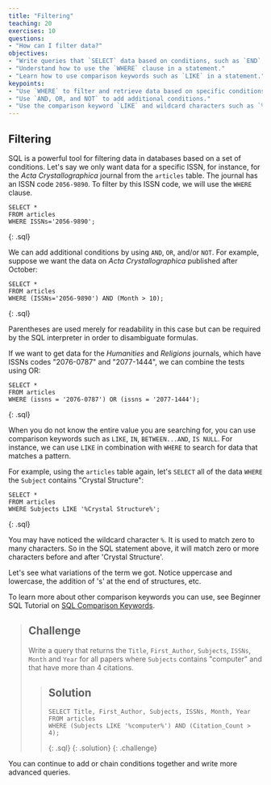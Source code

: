 ```yaml
---
title: "Filtering"
teaching: 20
exercises: 10
questions:
- "How can I filter data?"
objectives:
- "Write queries that `SELECT` data based on conditions, such as `END`, `OR`, and `NOT`."
- "Understand how to use the `WHERE` clause in a statement."
- "Learn how to use comparison keywords such as `LIKE` in a statement."
keypoints:
- "Use `WHERE` to filter and retrieve data based on specific conditions."
- "Use `AND, OR, and NOT` to add additional conditions."
- "Use the comparison keyword `LIKE` and wildcard characters such as `%` to match patterns."
---
```



## Filtering

SQL is a powerful tool for filtering data in databases based on a set of conditions. Let's say we only want data for a specific ISSN, for instance, for the _Acta Crystallographica_ journal from the `articles` table. The journal has an ISSN code `2056-9890`.  To filter by this ISSN code, we will use the `WHERE` clause.

~~~
SELECT *
FROM articles
WHERE ISSNs='2056-9890';
~~~
{: .sql}


We can add additional conditions by using `AND`, `OR`, and/or `NOT`. For example, suppose we want the data on _Acta Crystallographica_ published after October:

~~~
SELECT *
FROM articles
WHERE (ISSNs='2056-9890') AND (Month > 10);
~~~
{: .sql}

Parentheses are used merely for readability in this case but can be required by the SQL interpreter in order to disambiguate formulas.

If we want to get data for the *Humanities* and *Religions* journals, which have
ISSNs codes "2076-0787" and "2077-1444", we can combine the tests using OR:

~~~
SELECT *
FROM articles
WHERE (issns = '2076-0787') OR (issns = '2077-1444');
~~~
{: .sql}

When you do not know the entire value you are searching for, you can use comparison keywords such as `LIKE`, `IN`, `BETWEEN...AND`, `IS NULL`. For instance, we can use `LIKE` in combination with `WHERE` to search for data that matches a pattern.

For example, using the `articles` table again, let's `SELECT` all of the data `WHERE` the `Subject` contains "Crystal Structure":

~~~
SELECT *
FROM articles
WHERE Subjects LIKE '%Crystal Structure%';
~~~
{: .sql}

You may have noticed the wildcard character `%`. It is used to match zero to many characters. So in the SQL statement above, it will match zero or more characters before and after 'Crystal Structure'. 

Let's see what variations of the term we got. Notice uppercase and lowercase, the addition of 's' at the end of structures, etc.

To learn more about other comparison keywords you can use, see Beginner SQL Tutorial on [SQL Comparison Keywords](https://beginner-sql-tutorial.com/sql-like-in-operators.htm).


> ## Challenge
> Write a query that returns the `Title`, `First_Author`, `Subjects`, `ISSNs`, `Month` and `Year`
> for all papers where `Subjects` contains "computer" and that have more than 4 citations.
>
> > ## Solution
> > ~~~
> > SELECT Title, First_Author, Subjects, ISSNs, Month, Year
> > FROM articles
> > WHERE (Subjects LIKE '%computer%') AND (Citation_Count > 4);
> > ~~~
> > {: .sql}
> {: .solution}
{: .challenge}

You can continue to add or chain conditions together and write more advanced queries.
